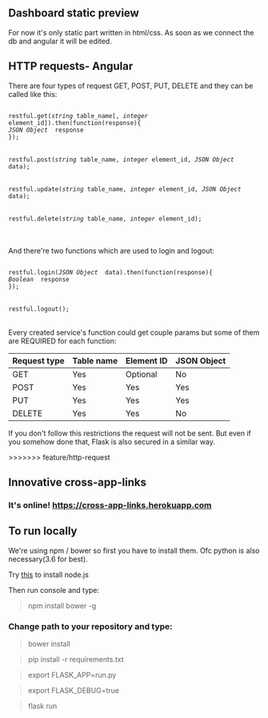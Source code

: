 <h2>Dashboard static preview</h2>
<p>For now it's only static part written in html/css. As soon as we connect the db and angular it will be edited.</p>
<h2>HTTP requests- Angular</h2>
<p>There are four types of request GET, POST, PUT, DELETE and they can be called like this:</p>

<code>
restful.get(<i>string</i> table_name[, <i>integer</i> element_id]).then(function(response){
<i>JSON Object </i> response
});
</code>

<br/>

<code>
restful.post(<i>string</i> table_name, <i>integer</i> element_id, <i>JSON Object </i> data);
</code>

<br/>

<code>
restful.update(<i>string</i> table_name, <i>integer</i> element_id, <i>JSON Object </i> data);
</code>

<br/>

<code>
restful.delete(<i>string</i> table_name, <i>integer</i> element_id);
</code>
<br/><br/>
<p>And there're two functions which are used to login and logout:</p>

<code>
restful.login(<i>JSON Object </i> data).then(function(response){
<i>Boolean </i> response
});
</code>
<br/>
<code>
restful.logout();
</code>
<br/>

<p>Every created service's function could get couple params but some of them are REQUIRED for each function:</p>
<table>
<thead>
      <tr>
        <th>Request type</th>
        <th>Table name</th>
        <th>Element ID</th>
        <th>JSON Object</th>
      </tr>
    </thead>
    <tbody>
      <tr>
        <td>GET</td>
        <td>Yes</td>
        <td>Optional</td>
        <td>No</td>
      </tr>
      <tr>
        <td>POST</td>
        <td>Yes</td>
        <td>Yes</td>
        <td>Yes</td>
      </tr>
      <tr>
        <td>PUT</td>
        <td>Yes</td>
        <td>Yes</td>
        <td>Yes</td>
      </tr>
      <tr>
        <td>DELETE</td>
        <td>Yes</td>
        <td>Yes</td>
        <td>No</td>
      </tr>
    </tbody>
</table>
<p>If you don't follow this restrictions the request will not be sent. But even if you somehow done that, Flask is also secured in a similar way.</p>
>>>>>>> feature/http-request
<h2>Innovative cross-app-links</h2>
<h3>It's online! <a href="https://cross-app-links.herokuapp.com">https://cross-app-links.herokuapp.com</a></h3>
<h2>To run locally</h2>
<p>We're using npm / bower so first you have to install them. Ofc python is also necessary(3.6 for best).</p>
<p>Try <a href="https://nodejs.org/en/">this</a> to install node.js</p>
<p>Then run console and type:</p>
<blockquote>npm install bower -g</blockquote>
<h3>Change path to your repository and type:</h3>
<blockquote>bower install</blockquote>
<blockquote>pip install -r requirements.txt</blockquote>
<blockquote>export FLASK_APP=run.py</blockquote>
<blockquote>export FLASK_DEBUG=true</blockquote>
<blockquote>flask run</blockquote>
